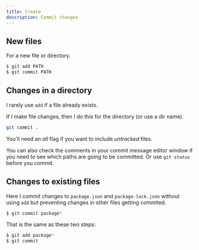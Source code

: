 ```yaml
---
title: Create
description: Commit changes
---
```



## New files

For a new file or directory.

```sh
$ git add PATH
$ git commit PATH
```


## Changes in a directory

I rarely use `add` if a file already exists.

If I make file changes, then I do this for the directory (or use a dir name).

```sh
git commit .
```

You'll need an _all_ flag if you want to include _untracked_ files.

You can also check the comments in your commit message editor window if you need to see which paths are going to be committed. Or use `git status` before you commit.


## Changes to existing files

Here I commit changes to `package.json` and `package-lock.json` without using `add` but preventing changes in other files getting commited.

```sh
$ git commit package*
```

That is the same as these two steps:

```sh
$ git add package*
$ git commit
```
